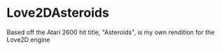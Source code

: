 # Love2DAsteroids
Based off the Atari 2600 hit title, "Asteroids", is my own rendition for the Love2D engine
